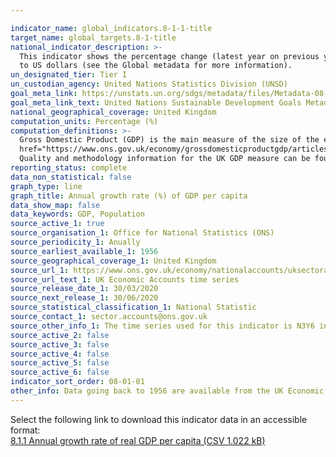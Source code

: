 ```yaml
---

indicator_name: global_indicators.8-1-1-title
target_name: global_targets.8-1-title
national_indicator_description: >-
  This indicator shows the percentage change (latest year on previous year) in Gross domestic product (GDP) per capita at market prices. This differs from data presented on the <a href="https://unstats.un.org/sdgs/indicators/database/">UN SDG database</a>, as values have not been converted
  to US dollars (see the Global metadata for more information).
un_designated_tier: Tier I
un_custodian_agency: United Nations Statistics Division (UNSD)
goal_meta_link: https://unstats.un.org/sdgs/metadata/files/Metadata-08-01-01.pdf 
goal_meta_link_text: United Nations Sustainable Development Goals Metadata (PDF 232 KB)
national_geographical_coverage: United Kingdom
computation_units: Percentage (%)
computation_definitions: >-
  Gross Domestic Product (GDP) is the main measure of the size of the economy, representing the total value of all final goods and services produced in a defined time period. The ONS has published <a
  href="https://www.ons.gov.uk/economy/grossdomesticproductgdp/articles/whatisgdp/2016-11-21">What is GDP?</a> and <a href="https://www.ons.gov.uk/economy/grossdomesticproductgdp/articles/gdpandme/2017-03-20">GDP and me</a> to explain what GDP is and how it relates to everyday life.
  Quality and methodology information for the UK GDP measure can be found <a href="https://www.ons.gov.uk/economy/grossdomesticproductgdp/methodologies/grossdomesticproductgdpqmi">here<a/>.
reporting_status: complete
data_non_statistical: false
graph_type: line
graph_title: Annual growth rate (%) of GDP per capita
data_show_map: false
data_keywords: GDP, Population
source_active_1: true
source_organisation_1: Office for National Statistics (ONS)
source_periodicity_1: Anually
source_earliest_available_1: 1956
source_geographical_coverage_1: United Kingdom
source_url_1: https://www.ons.gov.uk/economy/nationalaccounts/uksectoraccounts/datasets/ukeconomicaccounts
source_url_text_1: UK Economic Accounts time series
source_release_date_1: 30/03/2020
source_next_release_1: 30/06/2020
source_statistical_classification_1: National Statistic
source_contact_1: sector.accounts@ons.gov.uk
source_other_info_1: The time series used for this indicator is N3Y6 in tab 1.1.5 (Gross domestic product at market prices, percentage change, latest year on previous year)
source_active_2: false
source_active_3: false
source_active_4: false
source_active_5: false
source_active_6: false
indicator_sort_order: 08-01-01
other_info: Data going back to 1956 are available from the UK Economic Accounts (see Sources tab) Data follows the UN specification for this indicator. This indicator has been identified in collaboration with topic experts.
---
```

Select the following link to download this indicator data in an accessible format:<br>[8.1.1 Annual growth rate of real GDP per capita (CSV 1.022 kB)](https://sustainabledevelopment-uk.github.io/sdg-data/data/8-1-1.csv)